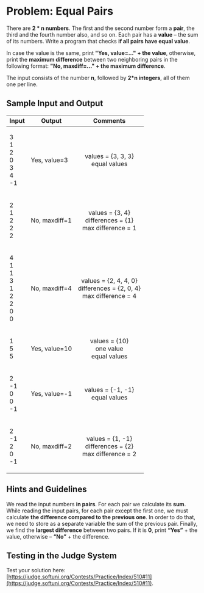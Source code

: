 # Problem: Equal Pairs

There are **2 \* n numbers**. The first and the second number form a **pair**, the third and the fourth number also, and so on. Each pair has a **value** – the sum of its numbers. Write a program that checks **if all pairs have equal value**.

In case the value is the same, print **"Yes, value=…" + the value**, otherwise, print the **maximum difference** between two neighboring pairs in the following format: **"No, maxdiff=…" + the maximum difference**.

The input consists of the number **n**, followed by **2\*n integers**, all of them one per line.

## Sample Input and Output

| Input                                            | Output        |                                    Comments                                   |
| ------------------------------------------------ | ------------- | :---------------------------------------------------------------------------: |
| <p>3<br>1<br>2<br>0<br>3<br>4<br>-1</p>          | Yes, value=3  |                   <p>values = {3, 3, 3}<br>equal values</p>                   |
| <p>2<br>1<br>2<br>2<br>2</p>                     | No, maxdiff=1 |       <p>values = {3, 4}<br>differences = {1}<br>max difference = 1</p>       |
| <p>4<br>1<br>1<br>3<br>1<br>2<br>2<br>0<br>0</p> | No, maxdiff=4 | <p>values = {2, 4, 4, 0}<br>differences = {2, 0, 4}<br>max difference = 4</p> |
| <p>1<br>5<br>5</p>                               | Yes, value=10 |               <p>values = {10}<br>one value<br>equal values</p>               |
| <p>2<br>-1<br>0<br>0<br>-1</p>                   | Yes, value=-1 |                    <p>values = {-1, -1}<br>equal values</p>                   |
| <p>2<br>-1<br>2<br>0<br>-1</p>                   | No, maxdiff=2 |       <p>values = {1, -1}<br>differences = {2}<br>max difference = 2</p>      |

## Hints and Guidelines

We read the input numbers **in pairs**. For each pair we calculate its **sum**. While reading the input pairs, for each pair except the first one, we must calculate **the difference compared to the previous one**. In order to do that, we need to store as a separate variable the sum of the previous pair. Finally, we find the **largest difference** between two pairs. If it is **0**, print **“Yes”** + the value, otherwise – **“No”** + the difference.

## Testing in the Judge System

Test your solution here: [https://judge.softuni.org/Contests/Practice/Index/510#11](https://judge.softuni.org/Contests/Practice/Index/510#11).
